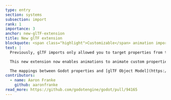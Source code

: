 ```yaml
---
type: entry
section: systems
subsection: import
rank: 1
importance: 3
anchor: new-glTF-extension
title: New glTF extension
blockquote: <span class="highlight">Customizable</span> animation imports
text: |
  Previously, glTF imports only allowed you to target properties from this list: position, rotation, scale, and mesh blend shape weights.

  This new extension now enables animations to animate custom properties too! Think the color of a light, the FOV of a camera, the albedo color of a material, the UV offset of a material, …

  The mappings between Godot properties and [glTF Object Model](https://github.com/KhronosGroup/glTF/blob/main/specification/2.0/ObjectModel.adoc) JSON pointers can be defined via GDScript.
contributors:
  - name: Aaron Franke
    github: aaronfranke
read_more: https://github.com/godotengine/godot/pull/94165
---
```

